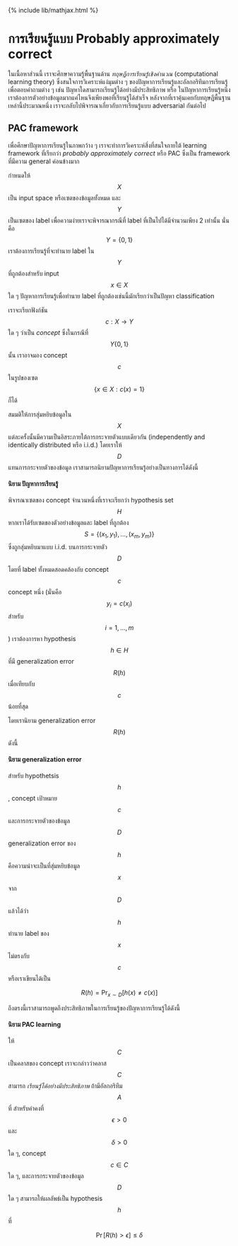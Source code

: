{% include lib/mathjax.html %}
# การเรียนรู้แบบ Probably approximately correct

ในเนื้อหาส่วนนี้ เราจะศึกษาความรู้พื้นฐานด้าน _ทฤษฎีการเรียนรู้เชิงคำนวณ_ (computational learning theory) ซึ่งสนใจการวิเคราะห์แง่มุมต่าง ๆ ของปัญหาการเรียนรู้และอัลกอริทึมการเรียนรู้ เพื่อตอบคำถามต่าง ๆ เช่น ปัญหาใดสามารถเรียนรู้ได้อย่างมีประสิทธิภาพ หรือ ในปัญหาการเรียนรู้หนึ่ง เราต้องการตัวอย่างข้อมูลมากแค่ไหนจึงเพียงพอที่เรียนรู้ได้สำเร็จ หลังจากที่เราคุ้นเคยกับทฤษฎีพื้นฐานเหล่านี้ประมาณหนึ่ง เราจะกลับไปพิจารณาเกี่ยวกับการเรียนรู้แบบ adversarial กันต่อไป

## PAC framework

เพื่อศึกษาปัญหาการเรียนรู้ในภาพกว้าง ๆ เราจะทำการวิเคราะห์สิ่งที่สนใจภายใต้ learning framework ที่เรียกว่า _probably approximately correct_ หรือ PAC ซึ่งเป็น framework ที่มีความ general ค่อนข้างมาก

กำหนดให้ $$X$$ เป็น input space หรือเซตของข้อมูลทั้งหมด และ $$Y$$ เป็นเซตของ label เพื่อความง่ายเราจะพิจารณากรณีที่ label ที่เป็นไปได้มีจำนวนเพียง 2 เท่านั้น นั่นคือ $$Y=\{0,1\}$$ เราต้องการเรียนรู้ที่จะทำนาย label ใน $$Y$$ ที่ถูกต้องสำหรับ input $$x\in X$$ ใด ๆ ปัญหาการเรียนรู้เพื่อทำนาย label ที่ถูกต้องเช่นนี้มักเรียกว่าเป็นปัญหา classification 

เราจะเรียกฟังก์ชัน $$c:X\to Y$$ ใด ๆ ว่าเป็น _concept_ ซึ่งในกรณีที่ $$Y\{0,1\}$$  นั้น เราอาจมอง concept $$c$$ ในรูปของเซต $$\{x\in X: c(x)=1\}$$ ก็ได้

สมมติให้การสุ่มหยิบข้อมูลใน $$X$$ แต่ละครั้งนั้นมีความเป็นอิสระภายใต้การกระจายตัวแบบเดียวกัน (independently and identically distributed หรือ i.i.d.) โดยเราให้ $$D$$ แทนการกระจายตัวของข้อมูล เราสามารถนิยามปัญหาการเรียนรู้อย่างเป็นทางการได้ดังนี้

#### นิยาม ปัญหาการเรียนรู้ 
พิจารณาเซตของ concept จำนวนหนึ่งที่เราจะเรียกว่า hypothesis set $$H$$ หากเราได้รับเซตของตัวอย่างข้อมูลและ label ที่ถูกต้อง $$S=\{(x_1,y_1),\dots,(x_m,y_m)\}$$ ซึ่งถูกสุ่มหยิบมาแบบ i.i.d. บนการกระจายตัว $$D$$ โดยที่ label ทั้งหมดสอดคล้องกับ concept $$c$$ concept หนึ่ง (นั่นคือ $$y_i=c(x_i)$$ สำหรับ $$i=1,\dots,m$$) เราต้องการหา hypothesis $$h\in H$$ ที่มี generalization error $$R(h)$$ เมื่อเทียบกับ $$c$$ น้อยที่สุด

โดยเรานิยาม generalization error $$R(h)$$ ดังนี้

#### นิยาม generalization error
สำหรับ hypothetsis $$h$$, concept เป้าหมาย $$c$$ และการกระจายตัวของข้อมูล $$D$$ generalization error ของ $$h$$ คือความน่าจะเป็นที่สุ่มหยิบข้อมูล $$x$$ จาก $$D$$ แล้วได้ว่า $$h$$ ทำนาย label ของ $$x$$ ไม่ตรงกับ $$c$$  หรือเราเขียนได้เป็น

$$
R(h)=\Pr_{x\sim D}[h(x)\neq c(x)]
$$

ถึงตรงนี้เราสามารถพูดถึงประสิทธิภาพในการเรียนรู้ของปัญหาการเรียนรู้ได้ดังนี้

#### นิยาม PAC learning
ให้ $$C$$ เป็นคลาสของ concept เราจะกล่าวว่าคลาส $$C$$ สามารถ _เรียนรู้ได้อย่างมีประสิทธิภาพ_ ถ้ามีอัลกอริทึม $$A$$ ที่ สำหรับค่าคงที่ $$\epsilon>0$$ และ $$\delta>0$$ ใด ๆ, concept $$c\in C$$ ใด ๆ, และการกระจายตัวของข้อมูล $$D$$ ใด ๆ สามารถให้ผลลัพธ์เป็น hypothesis $$h$$ ที่

$$
\Pr[R(h)>\epsilon]\leq\delta
$$

